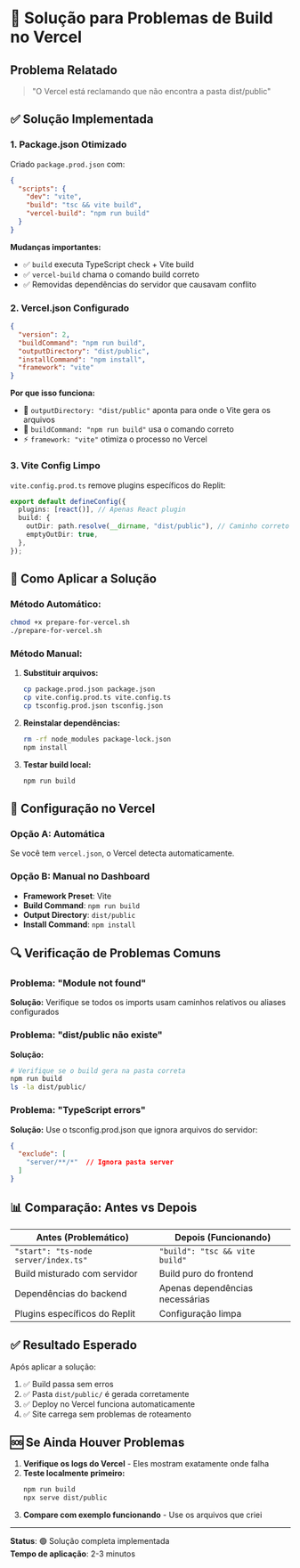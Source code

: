 # 🔧 Solução para Problemas de Build no Vercel

## Problema Relatado
> "O Vercel está reclamando que não encontra a pasta dist/public"

## ✅ Solução Implementada

### 1. Package.json Otimizado
Criado `package.prod.json` com:
```json
{
  "scripts": {
    "dev": "vite",
    "build": "tsc && vite build",
    "vercel-build": "npm run build"
  }
}
```

**Mudanças importantes:**
- ✅ `build` executa TypeScript check + Vite build
- ✅ `vercel-build` chama o comando build correto
- ✅ Removidas dependências do servidor que causavam conflito

### 2. Vercel.json Configurado
```json
{
  "version": 2,
  "buildCommand": "npm run build",
  "outputDirectory": "dist/public",
  "installCommand": "npm install",
  "framework": "vite"
}
```

**Por que isso funciona:**
- 🎯 `outputDirectory: "dist/public"` aponta para onde o Vite gera os arquivos
- 🔨 `buildCommand: "npm run build"` usa o comando correto
- ⚡ `framework: "vite"` otimiza o processo no Vercel

### 3. Vite Config Limpo
`vite.config.prod.ts` remove plugins específicos do Replit:
```typescript
export default defineConfig({
  plugins: [react()], // Apenas React plugin
  build: {
    outDir: path.resolve(__dirname, "dist/public"), // Caminho correto
    emptyOutDir: true,
  },
});
```

## 🚀 Como Aplicar a Solução

### Método Automático:
```bash
chmod +x prepare-for-vercel.sh
./prepare-for-vercel.sh
```

### Método Manual:
1. **Substituir arquivos:**
   ```bash
   cp package.prod.json package.json
   cp vite.config.prod.ts vite.config.ts
   cp tsconfig.prod.json tsconfig.json
   ```

2. **Reinstalar dependências:**
   ```bash
   rm -rf node_modules package-lock.json
   npm install
   ```

3. **Testar build local:**
   ```bash
   npm run build
   ```

## 🎯 Configuração no Vercel

### Opção A: Automática
Se você tem `vercel.json`, o Vercel detecta automaticamente.

### Opção B: Manual no Dashboard
- **Framework Preset**: Vite
- **Build Command**: `npm run build`
- **Output Directory**: `dist/public`
- **Install Command**: `npm install`

## 🔍 Verificação de Problemas Comuns

### Problema: "Module not found"
**Solução:** Verifique se todos os imports usam caminhos relativos ou aliases configurados

### Problema: "dist/public não existe"
**Solução:** 
```bash
# Verifique se o build gera na pasta correta
npm run build
ls -la dist/public/
```

### Problema: "TypeScript errors"
**Solução:** Use o tsconfig.prod.json que ignora arquivos do servidor:
```json
{
  "exclude": [
    "server/**/*"  // Ignora pasta server
  ]
}
```

## 📊 Comparação: Antes vs Depois

| Antes (Problemático) | Depois (Funcionando) |
|----------------------|---------------------|
| `"start": "ts-node server/index.ts"` | `"build": "tsc && vite build"` |
| Build misturado com servidor | Build puro do frontend |
| Dependências do backend | Apenas dependências necessárias |
| Plugins específicos do Replit | Configuração limpa |

## ✅ Resultado Esperado

Após aplicar a solução:
1. ✅ Build passa sem erros
2. ✅ Pasta `dist/public/` é gerada corretamente
3. ✅ Deploy no Vercel funciona automaticamente
4. ✅ Site carrega sem problemas de roteamento

## 🆘 Se Ainda Houver Problemas

1. **Verifique os logs do Vercel** - Eles mostram exatamente onde falha
2. **Teste localmente primeiro:**
   ```bash
   npm run build
   npx serve dist/public
   ```
3. **Compare com exemplo funcionando** - Use os arquivos que criei

---
**Status**: 🟢 Solução completa implementada  
**Tempo de aplicação**: 2-3 minutos